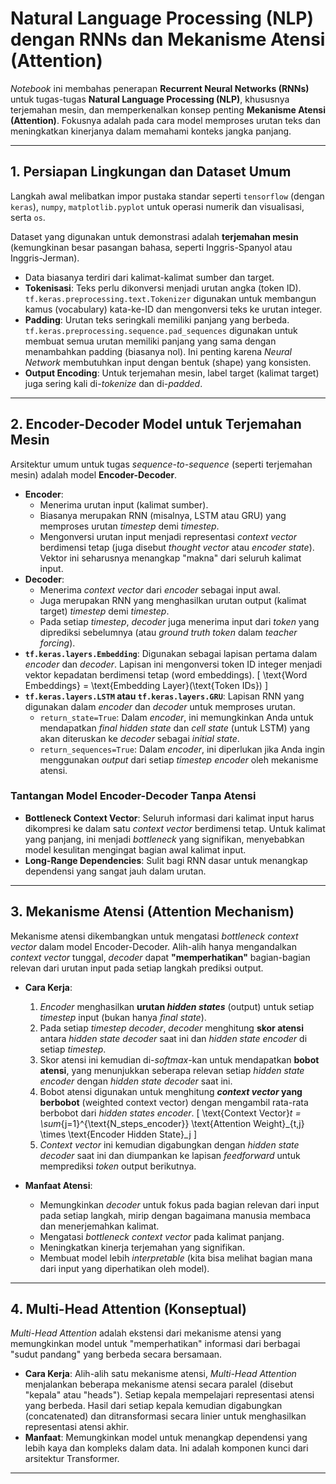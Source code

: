 # Natural Language Processing (NLP) dengan RNNs dan Mekanisme Atensi (Attention)

*Notebook* ini membahas penerapan **Recurrent Neural Networks (RNNs)** untuk tugas-tugas **Natural Language Processing (NLP)**, khususnya terjemahan mesin, dan memperkenalkan konsep penting **Mekanisme Atensi (Attention)**. Fokusnya adalah pada cara model memproses urutan teks dan meningkatkan kinerjanya dalam memahami konteks jangka panjang.

---

## 1. Persiapan Lingkungan dan Dataset Umum

Langkah awal melibatkan impor pustaka standar seperti `tensorflow` (dengan `keras`), `numpy`, `matplotlib.pyplot` untuk operasi numerik dan visualisasi, serta `os`.

Dataset yang digunakan untuk demonstrasi adalah **terjemahan mesin** (kemungkinan besar pasangan bahasa, seperti Inggris-Spanyol atau Inggris-Jerman).
* Data biasanya terdiri dari kalimat-kalimat sumber dan target.
* **Tokenisasi**: Teks perlu dikonversi menjadi urutan angka (token ID). `tf.keras.preprocessing.text.Tokenizer` digunakan untuk membangun kamus (vocabulary) kata-ke-ID dan mengonversi teks ke urutan integer.
* **Padding**: Urutan teks seringkali memiliki panjang yang berbeda. `tf.keras.preprocessing.sequence.pad_sequences` digunakan untuk membuat semua urutan memiliki panjang yang sama dengan menambahkan padding (biasanya nol). Ini penting karena *Neural Network* membutuhkan input dengan bentuk (shape) yang konsisten.
* **Output Encoding**: Untuk terjemahan mesin, label target (kalimat target) juga sering kali di-*tokenize* dan di-*padded*.

---

## 2. Encoder-Decoder Model untuk Terjemahan Mesin

Arsitektur umum untuk tugas *sequence-to-sequence* (seperti terjemahan mesin) adalah model **Encoder-Decoder**.

* **Encoder**:
    * Menerima urutan input (kalimat sumber).
    * Biasanya merupakan RNN (misalnya, LSTM atau GRU) yang memproses urutan *timestep* demi *timestep*.
    * Mengonversi urutan input menjadi representasi *context vector* berdimensi tetap (juga disebut *thought vector* atau *encoder state*). Vektor ini seharusnya menangkap "makna" dari seluruh kalimat input.
* **Decoder**:
    * Menerima *context vector* dari *encoder* sebagai input awal.
    * Juga merupakan RNN yang menghasilkan urutan output (kalimat target) *timestep* demi *timestep*.
    * Pada setiap *timestep*, *decoder* juga menerima input dari *token* yang diprediksi sebelumnya (atau *ground truth* *token* dalam *teacher forcing*).
* **`tf.keras.layers.Embedding`**: Digunakan sebagai lapisan pertama dalam *encoder* dan *decoder*. Lapisan ini mengonversi token ID integer menjadi vektor kepadatan berdimensi tetap (word embeddings).
    \[
    \text{Word Embeddings} = \text{Embedding Layer}(\text{Token IDs})
    \]
* **`tf.keras.layers.LSTM` atau `tf.keras.layers.GRU`**: Lapisan RNN yang digunakan dalam *encoder* dan *decoder* untuk memproses urutan.
    * `return_state=True`: Dalam *encoder*, ini memungkinkan Anda untuk mendapatkan *final hidden state* dan *cell state* (untuk LSTM) yang akan diteruskan ke *decoder* sebagai *initial state*.
    * `return_sequences=True`: Dalam *encoder*, ini diperlukan jika Anda ingin menggunakan *output* dari setiap *timestep* *encoder* oleh mekanisme atensi.

### Tantangan Model Encoder-Decoder Tanpa Atensi

* **Bottleneck Context Vector**: Seluruh informasi dari kalimat input harus dikompresi ke dalam satu *context vector* berdimensi tetap. Untuk kalimat yang panjang, ini menjadi *bottleneck* yang signifikan, menyebabkan model kesulitan mengingat bagian awal kalimat input.
* **Long-Range Dependencies**: Sulit bagi RNN dasar untuk menangkap dependensi yang sangat jauh dalam urutan.

---

## 3. Mekanisme Atensi (Attention Mechanism)

Mekanisme atensi dikembangkan untuk mengatasi *bottleneck* *context vector* dalam model Encoder-Decoder. Alih-alih hanya mengandalkan *context vector* tunggal, *decoder* dapat **"memperhatikan"** bagian-bagian relevan dari urutan input pada setiap langkah prediksi output.

* **Cara Kerja**:
    1.  *Encoder* menghasilkan **urutan *hidden states*** (output) untuk setiap *timestep* input (bukan hanya *final state*).
    2.  Pada setiap *timestep* *decoder*, *decoder* menghitung **skor atensi** antara *hidden state* *decoder* saat ini dan *hidden state* *encoder* di setiap *timestep*.
    3.  Skor atensi ini kemudian di-*softmax*-kan untuk mendapatkan **bobot atensi**, yang menunjukkan seberapa relevan setiap *hidden state* *encoder* dengan *hidden state* *decoder* saat ini.
    4.  Bobot atensi digunakan untuk menghitung ***context vector* yang berbobot** (weighted context vector) dengan mengambil rata-rata berbobot dari *hidden states* *encoder*.
        \[
        \text{Context Vector}_t = \sum_{j=1}^{\text{N_steps_encoder}} \text{Attention Weight}_{t,j} \times \text{Encoder Hidden State}_j
        \]
    5.  *Context vector* ini kemudian digabungkan dengan *hidden state* *decoder* saat ini dan diumpankan ke lapisan *feedforward* untuk memprediksi *token* output berikutnya.

* **Manfaat Atensi**:
    * Memungkinkan *decoder* untuk fokus pada bagian relevan dari input pada setiap langkah, mirip dengan bagaimana manusia membaca dan menerjemahkan kalimat.
    * Mengatasi *bottleneck* *context vector* pada kalimat panjang.
    * Meningkatkan kinerja terjemahan yang signifikan.
    * Membuat model lebih *interpretable* (kita bisa melihat bagian mana dari input yang diperhatikan oleh model).

---

## 4. Multi-Head Attention (Konseptual)

*Multi-Head Attention* adalah ekstensi dari mekanisme atensi yang memungkinkan model untuk "memperhatikan" informasi dari berbagai "sudut pandang" yang berbeda secara bersamaan.

* **Cara Kerja**: Alih-alih satu mekanisme atensi, *Multi-Head Attention* menjalankan beberapa mekanisme atensi secara paralel (disebut "kepala" atau "heads"). Setiap kepala mempelajari representasi atensi yang berbeda. Hasil dari setiap kepala kemudian digabungkan (concatenated) dan ditransformasi secara linier untuk menghasilkan representasi atensi akhir.
* **Manfaat**: Memungkinkan model untuk menangkap dependensi yang lebih kaya dan kompleks dalam data. Ini adalah komponen kunci dari arsitektur Transformer.

---
